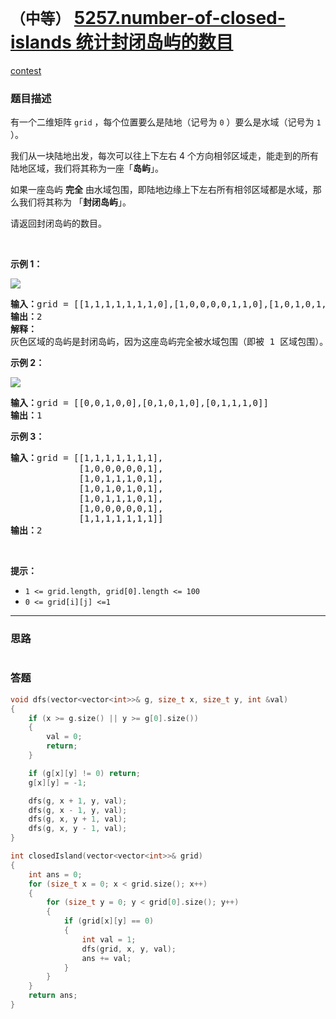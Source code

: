 # `（中等）` [5257.number-of-closed-islands 统计封闭岛屿的数目](https://leetcode-cn.com/problems/number-of-closed-islands/)

[contest](https://leetcode-cn.com/contest/weekly-contest-162/problems/number-of-closed-islands/)

### 题目描述
<p>有一个二维矩阵 <code>grid</code>&nbsp;，每个位置要么是陆地（记号为&nbsp;<code>0</code> ）要么是水域（记号为&nbsp;<code>1</code> ）。</p>

<p>我们从一块陆地出发，每次可以往上下左右&nbsp;4 个方向相邻区域走，能走到的所有陆地区域，我们将其称为一座「<strong>岛屿</strong>」。</p>

<p>如果一座岛屿&nbsp;<strong>完全</strong>&nbsp;由水域包围，即陆地边缘上下左右所有相邻区域都是水域，那么我们将其称为 「<strong>封闭岛屿</strong>」。</p>

<p>请返回封闭岛屿的数目。</p>

<p>&nbsp;</p>

<p><strong>示例 1：</strong></p>

<p><img src="https://assets.leetcode-cn.com/aliyun-lc-upload/uploads/2019/11/07/sample_3_1610.png"></p>

<pre><strong>输入：</strong>grid = [[1,1,1,1,1,1,1,0],[1,0,0,0,0,1,1,0],[1,0,1,0,1,1,1,0],[1,0,0,0,0,1,0,1],[1,1,1,1,1,1,1,0]]
<strong>输出：</strong>2
<strong>解释：</strong>
灰色区域的岛屿是封闭岛屿，因为这座岛屿完全被水域包围（即被 1 区域包围）。</pre>

<p><strong>示例 2：</strong></p>

<p><img src="https://assets.leetcode-cn.com/aliyun-lc-upload/uploads/2019/11/07/sample_4_1610.png"></p>

<pre><strong>输入：</strong>grid = [[0,0,1,0,0],[0,1,0,1,0],[0,1,1,1,0]]
<strong>输出：</strong>1
</pre>

<p><strong>示例 3：</strong></p>

<pre><strong>输入：</strong>grid = [[1,1,1,1,1,1,1],
&nbsp;            [1,0,0,0,0,0,1],
&nbsp;            [1,0,1,1,1,0,1],
&nbsp;            [1,0,1,0,1,0,1],
&nbsp;            [1,0,1,1,1,0,1],
&nbsp;            [1,0,0,0,0,0,1],
             [1,1,1,1,1,1,1]]
<strong>输出：</strong>2
</pre>

<p>&nbsp;</p>

<p><strong>提示：</strong></p>

<ul>
	<li><code>1 &lt;= grid.length, grid[0].length &lt;= 100</code></li>
	<li><code>0 &lt;= grid[i][j] &lt;=1</code></li>
</ul>

            

---
### 思路
```
```



### 答题
``` C++
void dfs(vector<vector<int>>& g, size_t x, size_t y, int &val)
{
    if (x >= g.size() || y >= g[0].size())
    {
        val = 0;
        return;
    }

    if (g[x][y] != 0) return;
    g[x][y] = -1;

    dfs(g, x + 1, y, val);
    dfs(g, x - 1, y, val);
    dfs(g, x, y + 1, val);
    dfs(g, x, y - 1, val);       
}

int closedIsland(vector<vector<int>>& grid)
{
    int ans = 0;
    for (size_t x = 0; x < grid.size(); x++)
    {
        for (size_t y = 0; y < grid[0].size(); y++)
        {
            if (grid[x][y] == 0)
            {
                int val = 1;
                dfs(grid, x, y, val);
                ans += val;
            }
        }
    }
    return ans;
}
```




